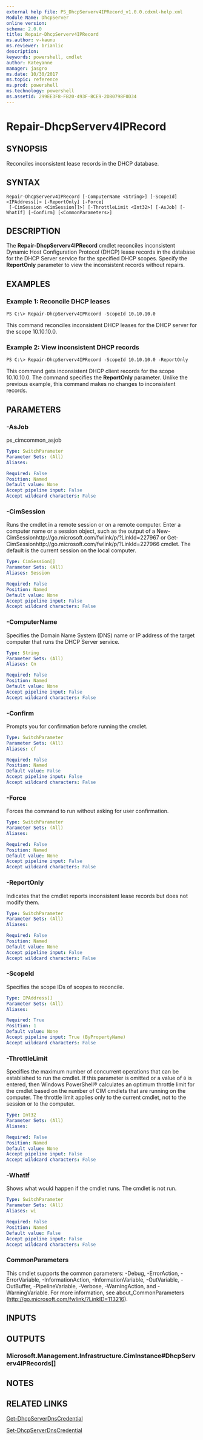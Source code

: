 ```yaml
---
external help file: PS_DhcpServerv4IPRecord_v1.0.0.cdxml-help.xml
Module Name: DhcpServer
online version: 
schema: 2.0.0
title: Repair-DhcpServerv4IPRecord
ms.author: v-kaunu
ms.reviewer: brianlic
description: 
keywords: powershell, cmdlet
author: Kateyanne
manager: jasgro
ms.date: 10/30/2017
ms.topic: reference
ms.prod: powershell
ms.technology: powershell
ms.assetid: 299EE3F8-FB20-493F-BCE9-2D80798F0D34
---
```


# Repair-DhcpServerv4IPRecord

## SYNOPSIS
Reconciles inconsistent lease records in the DHCP database.

## SYNTAX

```
Repair-DhcpServerv4IPRecord [-ComputerName <String>] [-ScopeId] <IPAddress[]> [-ReportOnly] [-Force]
 [-CimSession <CimSession[]>] [-ThrottleLimit <Int32>] [-AsJob] [-WhatIf] [-Confirm] [<CommonParameters>]
```

## DESCRIPTION
The **Repair-DhcpServerv4IPRecord** cmdlet reconciles inconsistent Dynamic Host Configuration Protocol (DHCP) lease records in the database for the DHCP Server service for the specified DHCP scopes.
Specify the **ReportOnly** parameter to view the inconsistent records without repairs.

## EXAMPLES

### Example 1: Reconcile DHCP leases
```
PS C:\> Repair-DhcpServerv4IPRecord -ScopeId 10.10.10.0
```

This command reconciles inconsistent DHCP leases for the DHCP server for the scope 10.10.10.0.

### Example 2: View inconsistent DHCP records
```
PS C:\> Repair-DhcpServerv4IPRecord -ScopeId 10.10.10.0 -ReportOnly
```

This command gets inconsistent DHCP client records for the scope 10.10.10.0.
The command specifies the **ReportOnly** parameter.
Unlike the previous example, this command makes no changes to inconsistent records.

## PARAMETERS

### -AsJob
ps_cimcommon_asjob

```yaml
Type: SwitchParameter
Parameter Sets: (All)
Aliases: 

Required: False
Position: Named
Default value: None
Accept pipeline input: False
Accept wildcard characters: False
```

### -CimSession
Runs the cmdlet in a remote session or on a remote computer.
Enter a computer name or a session object, such as the output of a New-CimSessionhttp://go.microsoft.com/fwlink/p/?LinkId=227967 or Get-CimSessionhttp://go.microsoft.com/fwlink/p/?LinkId=227966 cmdlet.
The default is the current session on the local computer.

```yaml
Type: CimSession[]
Parameter Sets: (All)
Aliases: Session

Required: False
Position: Named
Default value: None
Accept pipeline input: False
Accept wildcard characters: False
```

### -ComputerName
Specifies the Domain Name System (DNS) name or IP address of the target computer that runs the DHCP Server service.

```yaml
Type: String
Parameter Sets: (All)
Aliases: Cn

Required: False
Position: Named
Default value: None
Accept pipeline input: False
Accept wildcard characters: False
```

### -Confirm
Prompts you for confirmation before running the cmdlet.

```yaml
Type: SwitchParameter
Parameter Sets: (All)
Aliases: cf

Required: False
Position: Named
Default value: False
Accept pipeline input: False
Accept wildcard characters: False
```

### -Force
Forces the command to run without asking for user confirmation.

```yaml
Type: SwitchParameter
Parameter Sets: (All)
Aliases: 

Required: False
Position: Named
Default value: None
Accept pipeline input: False
Accept wildcard characters: False
```

### -ReportOnly
Indicates that the cmdlet reports inconsistent lease records but does not modify them.

```yaml
Type: SwitchParameter
Parameter Sets: (All)
Aliases: 

Required: False
Position: Named
Default value: None
Accept pipeline input: False
Accept wildcard characters: False
```

### -ScopeId
Specifies the scope IDs of scopes to reconcile.

```yaml
Type: IPAddress[]
Parameter Sets: (All)
Aliases: 

Required: True
Position: 1
Default value: None
Accept pipeline input: True (ByPropertyName)
Accept wildcard characters: False
```

### -ThrottleLimit
Specifies the maximum number of concurrent operations that can be established to run the cmdlet.
If this parameter is omitted or a value of `0` is entered, then Windows PowerShell® calculates an optimum throttle limit for the cmdlet based on the number of CIM cmdlets that are running on the computer.
The throttle limit applies only to the current cmdlet, not to the session or to the computer.

```yaml
Type: Int32
Parameter Sets: (All)
Aliases: 

Required: False
Position: Named
Default value: None
Accept pipeline input: False
Accept wildcard characters: False
```

### -WhatIf
Shows what would happen if the cmdlet runs.
The cmdlet is not run.

```yaml
Type: SwitchParameter
Parameter Sets: (All)
Aliases: wi

Required: False
Position: Named
Default value: False
Accept pipeline input: False
Accept wildcard characters: False
```

### CommonParameters
This cmdlet supports the common parameters: -Debug, -ErrorAction, -ErrorVariable, -InformationAction, -InformationVariable, -OutVariable, -OutBuffer, -PipelineVariable, -Verbose, -WarningAction, and -WarningVariable. For more information, see about_CommonParameters (http://go.microsoft.com/fwlink/?LinkID=113216).

## INPUTS

## OUTPUTS

### Microsoft.Management.Infrastructure.CimInstance#DhcpServerv4IPRecords[]

## NOTES

## RELATED LINKS

[Get-DhcpServerDnsCredential](./Get-DhcpServerDnsCredential.md)

[Set-DhcpServerDnsCredential](./Set-DhcpServerDnsCredential.md)


